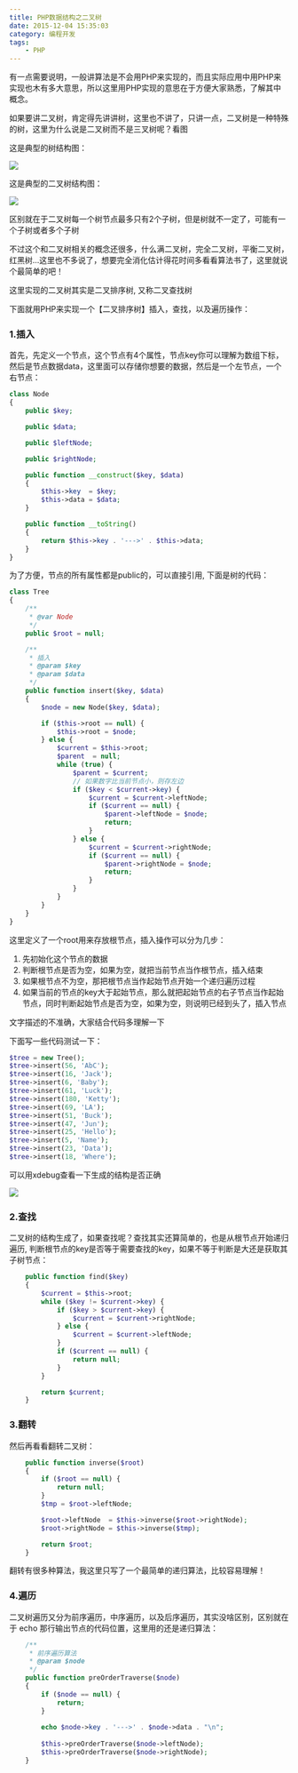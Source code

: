 ```yaml
---
title: PHP数据结构之二叉树
date: 2015-12-04 15:35:03
category: 编程开发
tags: 
    - PHP
---
```

有一点需要说明，一般讲算法是不会用PHP来实现的，而且实际应用中用PHP来实现也木有多大意思，所以这里用PHP实现的意思在于方便大家熟悉，了解其中概念。

如果要讲二叉树，肯定得先讲讲树，这里也不讲了，只讲一点，二叉树是一种特殊的树，这里为什么说是二叉树而不是三叉树呢？看图

这是典型的树结构图：

<img src = "/images/old/5f6e3e27ly1fv8v3f7a7pj20do0asgn6.jpg" />

<!--more-->

这是典型的二叉树结构图：

<img src = "/images/old/5f6e3e27ly1fv8v3mm7k1j20mu0cqq6u.jpg" />

区别就在于二叉树每一个树节点最多只有2个子树，但是树就不一定了，可能有一个子树或者多个子树

不过这个和二叉树相关的概念还很多，什么满二叉树，完全二叉树，平衡二叉树，红黑树...这里也不多说了，想要完全消化估计得花时间多看看算法书了，这里就说个最简单的吧！

这里实现的二叉树其实是二叉排序树, 又称二叉查找树

下面就用PHP来实现一个【二叉排序树】插入，查找，以及遍历操作：

### 1.插入
首先，先定义一个节点，这个节点有4个属性，节点key你可以理解为数组下标，然后是节点数据data，这里面可以存储你想要的数据，然后是一个左节点，一个右节点：
```php
class Node
{
    public $key;

    public $data;

    public $leftNode;

    public $rightNode;

    public function __construct($key, $data)
    {
        $this->key  = $key;
        $this->data = $data;
    }

    public function __toString()
    {
        return $this->key . '--->' . $this->data;
    }
}
```
为了方便，节点的所有属性都是public的，可以直接引用, 下面是树的代码：
```php
class Tree
{
    /**
     * @var Node
     */
    public $root = null;

    /**
     * 插入
     * @param $key
     * @param $data
     */
    public function insert($key, $data)
    {
        $node = new Node($key, $data);

        if ($this->root == null) {
            $this->root = $node;
        } else {
            $current = $this->root;
            $parent  = null;
            while (true) {
                $parent = $current;
                // 如果数字比当前节点小，则存左边
                if ($key < $current->key) {
                    $current = $current->leftNode;
                    if ($current == null) {
                        $parent->leftNode = $node;
                        return;
                    }
                } else {
                    $current = $current->rightNode;
                    if ($current == null) {
                        $parent->rightNode = $node;
                        return;
                    }
                }
            }
        }
    }
}
```
这里定义了一个root用来存放根节点，插入操作可以分为几步：
1. 先初始化这个节点的数据
2. 判断根节点是否为空，如果为空，就把当前节点当作根节点，插入结束
3. 如果根节点不为空，那把根节点当作起始节点开始一个递归遍历过程
4. 如果当前的节点的key大于起始节点，那么就把起始节点的右子节点当作起始节点，同时判断起始节点是否为空，如果为空，则说明已经到头了，插入节点

文字描述的不准确，大家结合代码多理解一下

下面写一些代码测试一下：
```php
$tree = new Tree();
$tree->insert(56, 'AbC');
$tree->insert(16, 'Jack');
$tree->insert(6, 'Baby');
$tree->insert(61, 'Luck');
$tree->insert(180, 'Ketty');
$tree->insert(69, 'LA');
$tree->insert(51, 'Buck');
$tree->insert(47, 'Jun');
$tree->insert(25, 'Hello');
$tree->insert(5, 'Name');
$tree->insert(23, 'Data');
$tree->insert(18, 'Where');
```
可以用xdebug查看一下生成的结构是否正确

<img src = "/images/old/5f6e3e27ly1fv8w7e530aj20cv0k1q3x.jpg" />

### 2.查找
二叉树的结构生成了，如果查找呢？查找其实还算简单的，也是从根节点开始递归遍历, 判断根节点的key是否等于需要查找的key，如果不等于判断是大还是获取其子树节点：
`````php
    public function find($key)
    {
        $current = $this->root;
        while ($key != $current->key) {
            if ($key > $current->key) {
                $current = $current->rightNode;
            } else {
                $current = $current->leftNode;
            }
            if ($current == null) {
                return null;
            }
        }

        return $current;
    }
`````
### 3.翻转
然后再看看翻转二叉树：
`````php
    public function inverse($root)
    {
        if ($root == null) {
            return null;
        }
        $tmp = $root->leftNode;

        $root->leftNode  = $this->inverse($root->rightNode);
        $root->rightNode = $this->inverse($tmp);

        return $root;
    }
`````
翻转有很多种算法，我这里只写了一个最简单的递归算法，比较容易理解！

### 4.遍历
二叉树遍历又分为前序遍历，中序遍历，以及后序遍历，其实没啥区别，区别就在于 echo 那行输出节点的代码位置，这里用的还是递归算法：
`````php
    /**
     * 前序遍历算法
     * @param $node
     */
    public function preOrderTraverse($node)
    {
        if ($node == null) {
            return;
        }
        
        echo $node->key . '--->' . $node->data . "\n";
        
        $this->preOrderTraverse($node->leftNode);
        $this->preOrderTraverse($node->rightNode);
    }
`````
